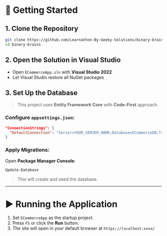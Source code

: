 # 🚀 Getting Started

## 1. Clone the Repository

```bash
git clone https://github.com/Learnathon-By-Geeky-Solutions/binary-brains.git
cd binary-brains
```

## 2. Open the Solution in Visual Studio

- Open `ECommerceApp.sln` with **Visual Studio 2022**
- Let Visual Studio restore all NuGet packages

## 3. Set Up the Database

> This project uses **Entity Framework Core** with **Code-First** approach.

### Configure `appsettings.json`:

```json
"ConnectionStrings": {
  "DefaultConnection": "Server=YOUR_SERVER_NAME;Database=ECommerceDB;Trusted_Connection=True;TrustServerCertificate=True;"
}
```

### Apply Migrations:

Open **Package Manager Console**:

```powershell
Update-Database
```

> This will create and seed the database.

---

# ▶️ Running the Application

1. Set `ECommerceApp` as the startup project.
2. Press `F5` or click the **Run** button.
3. The site will open in your default browser at `https://localhost:xxxx/`
